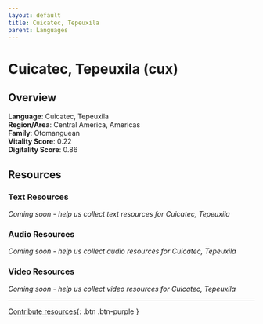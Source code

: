 ```yaml
---
layout: default
title: Cuicatec, Tepeuxila
parent: Languages
---
```


# Cuicatec, Tepeuxila (cux)

## Overview

**Language**: Cuicatec, Tepeuxila  
**Region/Area**: Central America, Americas  
**Family**: Otomanguean  
**Vitality Score**: 0.22  
**Digitality Score**: 0.86  

## Resources

### Text Resources
*Coming soon - help us collect text resources for Cuicatec, Tepeuxila*

### Audio Resources
*Coming soon - help us collect audio resources for Cuicatec, Tepeuxila*

### Video Resources
*Coming soon - help us collect video resources for Cuicatec, Tepeuxila*

---

[Contribute resources](https://fairtrain.github.io/){: .btn .btn-purple }
